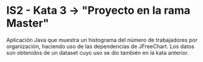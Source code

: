 # IS2 - Kata 3 -> "Proyecto en la rama Master"

Aplicación Java que muestra un histograma del número de trabajadores por organización, haciendo uso de las dependencias de JFreeChart. 
Los datos son obtenidos de un dataset cuyo uso se dio también en la kata anterior. 


